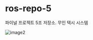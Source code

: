 # ros-repo-5
파이널 프로젝트 5조 저장소. 무인 택시 시스템

![image2](https://github.com/user-attachments/assets/f1a6e96f-4501-449b-9e50-8516025f9176)

